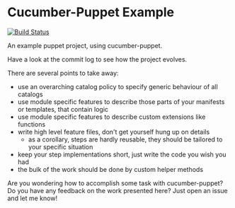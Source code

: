 # Cucumber-Puppet Example

[![Build Status](https://travis-ci.org/petems/cucumber-puppet.example.png?branch=master)](https://travis-ci.org/petems/cucumber-puppet.example)

An example puppet project, using cucumber-puppet.

Have a look at the commit log to see how the project evolves.

There are several points to take away:
* use an overarching catalog policy to specify generic behaviour of all
  catalogs
* use module specific features to describe those parts of your manifests or
  templates, that contain logic
* use module specific features to describe custom extensions like functions
* write high level feature files, don't get yourself hung up on details
  * as a corollary, steps are hardly reusable, they should be tailored to your
    specific situation
* keep your step implementations short, just write the code you wish you had
* the bulk of the work should be done by custom helper methods

Are you wondering how to accomplish some task with cucumber-puppet? Do you have
any feedback on the work presented here? Just open an issue and let me know!
